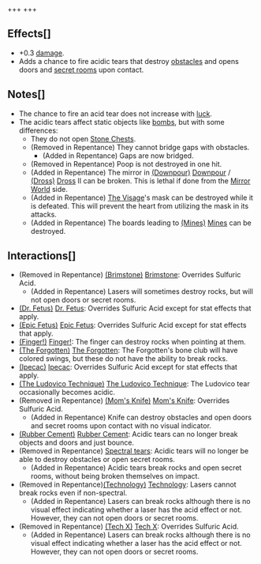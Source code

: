 +++
+++

Effects[]
---------


* +0.3 [damage](/wiki/Damage "Damage").
* Adds a chance to fire acidic tears that destroy [obstacles](/wiki/Obstacles "Obstacles") and opens doors and [secret rooms](/wiki/Secret_room "Secret room") upon contact.


Notes[]
-------


* The chance to fire an acid tear does not increase with [luck](/wiki/Luck "Luck").
* The acidic tears affect static objects like [bombs](/wiki/Bombs "Bombs"), but with some differences:
	+ They do not open [Stone Chests](/wiki/Stone_Chest "Stone Chest").
	+ (Removed in Repentance) They cannot bridge gaps with obstacles.
		- (Added in Repentance) Gaps are now bridged.
	+ (Removed in Repentance) Poop is not destroyed in one hit.
	+ (Added in Repentance) The mirror in [(Downpour)](/wiki/Downpour "Downpour") [Downpour](/wiki/Downpour "Downpour") / [(Dross)](/wiki/Dross "Dross") [Dross](/wiki/Dross "Dross") II can be broken. This is lethal if done from the [Mirror World](/wiki/Mirrored_World "Mirrored World") side.
	+ (Added in Repentance) [The Visage](/wiki/The_Visage "The Visage")'s mask can be destroyed while it is defeated. This will prevent the heart from utilizing the mask in its attacks.
	+ (Added in Repentance) The boards leading to [(Mines)](/wiki/Mines "Mines") [Mines](/wiki/Mines "Mines") can be destroyed.


Interactions[]
--------------


* (Removed in Repentance) [(Brimstone)](/wiki/Brimstone "Brimstone") [Brimstone](/wiki/Brimstone "Brimstone"): Overrides Sulfuric Acid.
	+ (Added in Repentance) Lasers will sometimes destroy rocks, but will not open doors or secret rooms.
* [(Dr. Fetus)](/wiki/Dr._Fetus "Dr. Fetus") [Dr. Fetus](/wiki/Dr._Fetus "Dr. Fetus"): Overrides Sulfuric Acid except for stat effects that apply.
* [(Epic Fetus)](/wiki/Epic_Fetus "Epic Fetus") [Epic Fetus](/wiki/Epic_Fetus "Epic Fetus"): Overrides Sulfuric Acid except for stat effects that apply.
* [(Finger!)](/wiki/Finger! "Finger!") [Finger!](/wiki/Finger! "Finger!"): The finger can destroy rocks when pointing at them.
* [(The Forgotten)](/wiki/The_Forgotten "The Forgotten") [The Forgotten](/wiki/The_Forgotten "The Forgotten"): The Forgotten's bone club will have colored swings, but these do not have the ability to break rocks.
* [(Ipecac)](/wiki/Ipecac "Ipecac") [Ipecac](/wiki/Ipecac "Ipecac"): Overrides Sulfuric Acid except for stat effects that apply.
* [(The Ludovico Technique)](/wiki/The_Ludovico_Technique "The Ludovico Technique") [The Ludovico Technique](/wiki/The_Ludovico_Technique "The Ludovico Technique"): The Ludovico tear occasionally becomes acidic.
* (Removed in Repentance) [(Mom's Knife)](/wiki/Mom%27s_Knife "Mom's Knife") [Mom's Knife](/wiki/Mom%27s_Knife "Mom's Knife"): Overrides Sulfuric Acid.
	+ (Added in Repentance) Knife can destroy obstacles and open doors and secret rooms upon contact with no visual indicator.
* [(Rubber Cement)](/wiki/Rubber_Cement "Rubber Cement") [Rubber Cement](/wiki/Rubber_Cement "Rubber Cement"): Acidic tears can no longer break objects and doors and just bounce.
* (Removed in Repentance) [Spectral tears](/wiki/Spectral_tears "Spectral tears"): Acidic tears will no longer be able to destroy obstacles or open secret rooms.
	+ (Added in Repentance) Acidic tears break rocks and open secret rooms, without being broken themselves on impact.
* (Removed in Repentance)[(Technology)](/wiki/Technology "Technology") [Technology](/wiki/Technology "Technology"): Lasers cannot break rocks even if non-spectral.
	+ (Added in Repentance) Lasers can break rocks although there is no visual effect indicating whether a laser has the acid effect or not. However, they can not open doors or secret rooms.
* (Removed in Repentance) [(Tech X)](/wiki/Tech_X "Tech X") [Tech X](/wiki/Tech_X "Tech X"): Overrides Sulfuric Acid.
	+ (Added in Repentance) Lasers can break rocks although there is no visual effect indicating whether a laser has the acid effect or not. However, they can not open doors or secret rooms.


